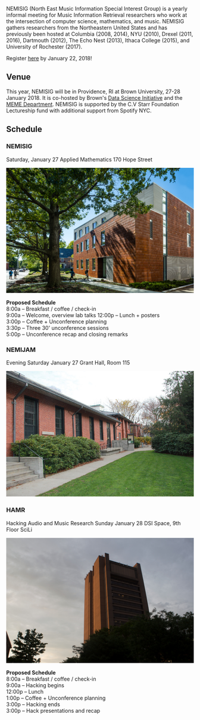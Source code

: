 NEMISIG (North East Music Information Special Interest Group) is a yearly informal meeting for Music Information Retrieval researchers who work at the intersection of computer science, mathematics, and music. NEMISIG gathers researchers from the Northeastern United States and has previously been hosted at Columbia (2008, 2014), NYU (2010), Drexel (2011, 2016), Dartmouth (2012), The Echo Nest (2013), Ithaca College (2015), and University of Rochester (2017).

Register [here](https://docs.google.com/forms/d/e/1FAIpQLSc2GN0gceDOH0MgUJEdeqX86h0ZJMt_XWERf_NWrvcGPBN1Jw/viewform) by January 22, 2018!


## Venue

This year, NEMISIG will be in Providence, RI at Brown University, 27-28 January 2018. It is co-hosted by Brown's [Data Science Initiative](https://www.brown.edu/initiatives/data-science/) and the [MEME Department](https://www.brown.edu/academics/music/computer-music-multimedia-meme). NEMISIG is supported by the C.V Starr Foundation Lectureship fund with additional support from Spotify NYC. 


## Schedule

### NEMISIG
Saturday, January 27
Applied Mathematics 
170 Hope Street

![Applied Mathematics](/images/AppliedMath.jpg)

**Proposed Schedule**   
8:00a – Breakfast / coffee / check-in   
9:00a – Welcome, overview lab talks 
12:00p – Lunch + posters    
3:00p – Coffee + Unconference planning    
3:30p – Three 30' unconference sessions    
5:00p – Unconference recap and closing remarks    



### NEMIJAM
Evening Saturday January 27
Grant Hall, Room 115

![Grant Hall](/images/music.jpg)


### HAMR
Hacking Audio and Music Research
Sunday January 28
DSI Space, 9th Floor SciLi

![SciLi](/images/SciLi.jpg)

**Proposed Schedule**   
8:00a – Breakfast / coffee / check-in   
9:00a – Hacking begins   
12:00p – Lunch      
1:00p – Coffee + Unconference planning    
3:00p – Hacking ends      
3:00p – Hack presentations and recap    
